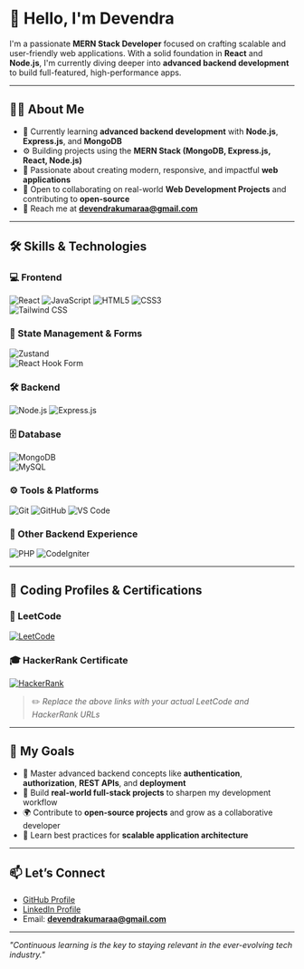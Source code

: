 # 👋 Hello, I'm **Devendra**

I'm a passionate **MERN Stack Developer** focused on crafting scalable and user-friendly web applications. With a solid foundation in **React** and **Node.js**, I'm currently diving deeper into **advanced backend development** to build full-featured, high-performance apps.

---

## 👨‍💻 About Me

- 🌱 Currently learning **advanced backend development** with **Node.js**, **Express.js**, and **MongoDB**  
- ⚙️ Building projects using the **MERN Stack (MongoDB, Express.js, React, Node.js)**  
- 🚀 Passionate about creating modern, responsive, and impactful **web applications**  
- 🤝 Open to collaborating on real-world **Web Development Projects** and contributing to **open-source**  
- 📧 Reach me at **[devendrakumaraa@gmail.com](mailto:devendrakumaraa@gmail.com)**  

---

## 🛠 Skills & Technologies

### 💻 Frontend
![React](https://img.shields.io/badge/React-20232A?style=for-the-badge&logo=react&logoColor=61DAFB) 
![JavaScript](https://img.shields.io/badge/JavaScript-F7DF1E?style=for-the-badge&logo=javascript&logoColor=black) 
![HTML5](https://img.shields.io/badge/HTML5-E34F26?style=for-the-badge&logo=html5&logoColor=white) 
![CSS3](https://img.shields.io/badge/CSS3-1572B6?style=for-the-badge&logo=css3&logoColor=white)  
![Tailwind CSS](https://img.shields.io/badge/TailwindCSS-38B2AC?style=for-the-badge&logo=tailwind-css&logoColor=white)

### 🧠 State Management & Forms  
![Zustand](https://img.shields.io/badge/Zustand-000000?style=for-the-badge&logo=zustand&logoColor=white)  
![React Hook Form](https://img.shields.io/badge/React_Hook_Form-EC5990?style=for-the-badge&logo=reacthookform&logoColor=white)

### 🛠 Backend
![Node.js](https://img.shields.io/badge/Node.js-339933?style=for-the-badge&logo=nodedotjs&logoColor=white) 
![Express.js](https://img.shields.io/badge/Express.js-000000?style=for-the-badge&logo=express&logoColor=white)  

### 🗄️ Database
![MongoDB](https://img.shields.io/badge/MongoDB-4EA94B?style=for-the-badge&logo=mongodb&logoColor=white)  
![MySQL](https://img.shields.io/badge/MySQL-00758F?style=for-the-badge&logo=mysql&logoColor=white)

### ⚙️ Tools & Platforms
![Git](https://img.shields.io/badge/Git-F05032?style=for-the-badge&logo=git&logoColor=white) 
![GitHub](https://img.shields.io/badge/GitHub-181717?style=for-the-badge&logo=github&logoColor=white) 
![VS Code](https://img.shields.io/badge/VSCode-007ACC?style=for-the-badge&logo=visual-studio-code&logoColor=white)  

### 🧰 Other Backend Experience
![PHP](https://img.shields.io/badge/PHP-777BB4?style=for-the-badge&logo=php&logoColor=white) 
![CodeIgniter](https://img.shields.io/badge/CodeIgniter-EF4223?style=for-the-badge&logo=codeigniter&logoColor=white)

---

## 🏅 Coding Profiles & Certifications

### 🧠 LeetCode  
[![LeetCode](https://img.shields.io/badge/LeetCode-000000?style=for-the-badge&logo=leetcode&logoColor=white)](https://leetcode.com/your_username_here)

### 🎓 HackerRank Certificate  
[![HackerRank](https://img.shields.io/badge/HackerRank-2EC866?style=for-the-badge&logo=hackerrank&logoColor=white)](https://www.hackerrank.com/certificates/your_certificate_id_here)

> ✏️ *Replace the above links with your actual LeetCode and HackerRank URLs*

---

## 🎯 My Goals

- 🚧 Master advanced backend concepts like **authentication**, **authorization**, **REST APIs**, and **deployment**  
- 💼 Build **real-world full-stack projects** to sharpen my development workflow  
- 🌍 Contribute to **open-source projects** and grow as a collaborative developer  
- 🧠 Learn best practices for **scalable application architecture**

---


## 📫 Let’s Connect

- [GitHub Profile](https://github.com/dev-devendra21)  
- [LinkedIn Profile](https://www.linkedin.com/in/devendra-chandana)  
- Email: **[devendrakumaraa@gmail.com](mailto:devendrakumaraa@gmail.com)**  

---

*"Continuous learning is the key to staying relevant in the ever-evolving tech industry."*
